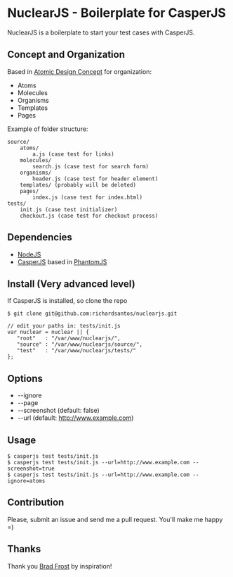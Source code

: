 NuclearJS - Boilerplate for CasperJS
===============================================

NuclearJS is a boilerplate to start your test cases with CasperJS.

Concept and Organization
------------------------

Based in [Atomic Design Concept](http://bradfrostweb.com/blog/post/atomic-web-design/) for organization:
* Atoms
* Molecules
* Organisms
* Templates
* Pages

Example of folder structure:

    source/
        atoms/
            a.js (case test for links)
        molecules/
            search.js (case test for search form)
        organisms/
            header.js (case test for header element)
        templates/ (probably will be deleted)
        pages/
            index.js (case test for index.html)
    tests/
        init.js (case test initializer)
        checkout.js (case test for checkout process)

Dependencies
------------

* [NodeJS](http://nodejs.org/)
* [CasperJS](http://casperjs.org) based in [PhantomJS](http://phantomjs.org)

Install (Very advanced level)
-----------------------------
If CasperJS is installed, so clone the repo
    
    $ git clone git@github.com:richardsantos/nuclearjs.git
    
    // edit your paths in: tests/init.js
    var nuclear = nuclear || {
       "root"   : "/var/www/nuclearjs/",
       "source" : "/var/www/nuclearjs/source/",
       "test"   : "/var/www/nuclearjs/tests/"
    };

Options
-------
* --ignore
* --page
* --screenshot (default: false)
* --url (default: http://www.example.com)

Usage
-----

    $ casperjs test tests/init.js
    $ casperjs test tests/init.js --url=http://www.example.com --screenshot=true
    $ casperjs test tests/init.js --url=http://www.example.com --ignore=atoms
    
Contribution
-------------
Please, submit an issue and send me a pull request. You'll make me happy =)

Thanks
------
Thank you [Brad Frost](https://github.com/bradfrost) by inspiration!
